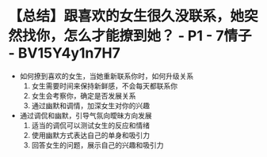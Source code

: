 # 【总结】跟喜欢的女生很久没联系，她突然找你，怎么才能撩到她？ - P1 - 7情子 - BV15Y4y1n7H7

-   如何撩到喜欢的女生，当她重新联系你时，如何升级关系
    1.  女生需要时间来保持新鲜感，不会每天都联系你
    2.  女生会考察你，确定是否发展关系
    3.  通过幽默和调情，加深女生对你的兴趣
-   通过调侃和幽默，引导气氛向曖昧方向发展
    1.  适当的调侃可以测试女生的反应和情绪
    2.  使用幽默方式表达自己的单身和吸引力
    3.  回答女生的问题，展示自己的兴趣和吸引力